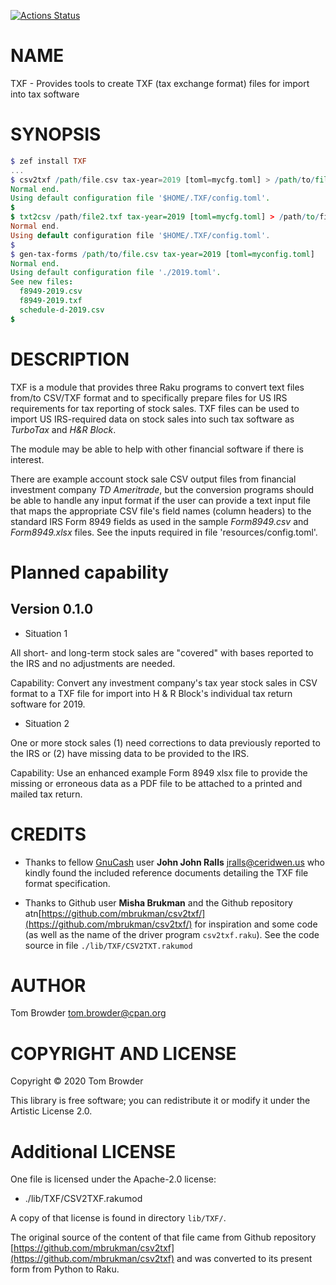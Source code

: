 [![Actions Status](https://github.com/tbrowder/TXF/workflows/test/badge.svg)](https://github.com/tbrowder/TXF/actions)

NAME
====

TXF - Provides tools to create TXF (tax exchange format) files for import into tax software

SYNOPSIS
========

```raku
$ zef install TXF
...
$ csv2txf /path/file.csv tax-year=2019 [toml=mycfg.toml] > /path/to/file.txf
Normal end.
Using default configuration file '$HOME/.TXF/config.toml'.
$
$ txt2csv /path/file2.txf tax-year=2019 [toml=mycfg.toml] > /path/to/file2.csv
Normal end.
Using default configuration file '$HOME/.TXF/config.toml'.
$
$ gen-tax-forms /path/to/file.csv tax-year=2019 [toml=myconfig.toml]
Normal end.
Using default configuration file './2019.toml'.
See new files:
  f8949-2019.csv
  f8949-2019.txf
  schedule-d-2019.csv
$
```

DESCRIPTION
===========

TXF is a module that provides three Raku programs to convert text files from/to CSV/TXF format and to specifically prepare files for US IRS requirements for tax reporting of stock sales. TXF files can be used to import US IRS-required data on stock sales into such tax software as *TurboTax* and *H\&R Block*.

The module may be able to help with other financial software if there is interest.

There are example account stock sale CSV output files from financial investment company *TD Ameritrade*, but the conversion programs should be able to handle any input format if the user can provide a text input file that maps the appropriate CSV file's field names (column headers) to the standard IRS Form 8949 fields as used in the sample *Form8949.csv* and *Form8949.xlsx* files. See the inputs required in file 'resources/config.toml'.

Planned capability
==================

Version 0.1.0
-------------

  * Situation 1 

All short- and long-term stock sales are "covered" with bases reported to the IRS and no adjustments are needed.

Capability: Convert any investment company's tax year stock sales in CSV format to a TXF file for import into H \& R Block's individual tax return software for 2019.

  * Situation 2

One or more stock sales (1) need corrections to data previously reported to the IRS or (2) have missing data to be provided to the IRS.

Capability: Use an enhanced example Form 8949 xlsx file to provide the missing or erroneous data as a PDF file to be attached to a printed and mailed tax return. 

CREDITS
=======

  * Thanks to fellow [GnuCash](https://gnucash.org) user **John John Ralls** <jralls@ceridwen.us> who kindly found the included reference documents detailing the TXF file format specification.

  * Thanks to Github user **Misha Brukman** and the Github repository atn[https://github.com/mbrukman/csv2txf/](https://github.com/mbrukman/csv2txf/) for inspiration and some code (as well as the name of the driver program `csv2txf.raku`). See the code source in file `./lib/TXF/CSV2TXT.rakumod`

AUTHOR
======

Tom Browder <tom.browder@cpan.org>

COPYRIGHT AND LICENSE
=====================

Copyright &#x00A9; 2020 Tom Browder

This library is free software; you can redistribute it or modify it under the Artistic License 2.0.

Additional LICENSE
==================

One file is licensed under the Apache-2.0 license:

  * ./lib/TXF/CSV2TXF.rakumod

A copy of that license is found in directory `lib/TXF/`.

The original source of the content of that file came from Github repository [https://github.com/mbrukman/csv2txf](https://github.com/mbrukman/csv2txf) and was converted to its present form from Python to Raku.

